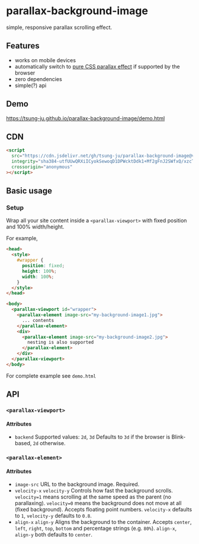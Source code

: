 # parallax-background-image

simple, responsive parallax scrolling effect.

## Features

- works on mobile devices
- automatically switch to [pure CSS parallax effect](https://keithclark.co.uk/articles/pure-css-parallax-websites/) if supported by the browser
- zero dependencies
- simple(?) api

## Demo

<https://tsung-ju.github.io/parallax-background-image/demo.html>

## CDN

<!-- begin-script-tag -->

```html
<script
  src="https://cdn.jsdelivr.net/gh/tsung-ju/parallax-background-image@v2.3.7/dist/parallax-background-image.js"
  integrity="sha384-utfUUwQRXiICyokSewoqD1DPWcktDdk1+Mf2gFnJ2SWfxQ/xzcTiMWCmCC9j+C6m"
  crossorigin="anonymous"
></script>
```

<!-- end-script-tag -->

## Basic usage

### Setup

Wrap all your site content inside a `<parallax-viewport>` with fixed position and 100% width/height.

For example,

```html
<head>
  <style>
    #wrapper {
      position: fixed;
      height: 100%;
      width: 100%;
    }
  </style>
</head>

<body>
  <parallax-viewport id="wrapper">
    <parallax-element image-src="my-background-image1.jpg">
      ... contents
    </parallax-element>
    <div>
      <parallax-element image-src="my-background-image2.jpg">
        nesting is also supported
      </parallax-element>
    </div>
  </parallax-viewport>
</body>
```

For complete example see `demo.html`

## API

### `<parallax-viewport>`

#### Attributes

- `backend`
  Supported values: `2d`, `3d`
  Defaults to `3d` if the browser is Blink-based, `2d` otherwise.

### `<parallax-element>`

#### Attributes

- `image-src`
  URL to the background image. Required.
- `velocity-x` `velocity-y`
  Controls how fast the background scrolls.
  `velocity=1` means scrolling at the same speed as the parent (no parallaxing).
  `velocity=0` means the background does not move at all (fixed background).
  Accepts floating point numbers.
  `velocity-x` defaults to `1`, `velocity-y` defaults to `0.8`.
- `align-x` `align-y`
  Aligns the background to the container.
  Accepts `center`, `left`, `right`, `top`, `bottom` and percentage strings (e.g. `80%`).
  `align-x`, `align-y` both defaults to `center`.
